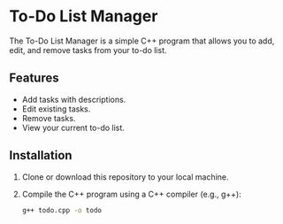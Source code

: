 # To-Do List Manager

The To-Do List Manager is a simple C++ program that allows you to add, edit, and remove tasks from your to-do list.

## Features

- Add tasks with descriptions.
- Edit existing tasks.
- Remove tasks.
- View your current to-do list.

## Installation

1. Clone or download this repository to your local machine.

2. Compile the C++ program using a C++ compiler (e.g., g++):

   ```bash
   g++ todo.cpp -o todo
